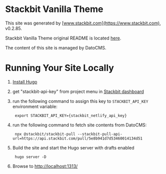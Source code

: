 # Stackbit Vanilla Theme

This site was generated by [www.stackbit.com](https://www.stackbit.com), v0.2.85.

Stackbit Vanilla Theme original README is located [here](./README.theme.md).

The content of this site is managed by DatoCMS.

# Running Your Site Locally

1. [Install Hugo](https://gohugo.io/getting-started/quick-start/#step-1-install-hugo)

1. get "stackbit-api-key" from project menu in [Stackbit dashboard](https://app.stackbit.com/dashboard)

1. run the following command to assign this key to `STACKBIT_API_KEY` environment variable:

        export STACKBIT_API_KEY={stackbit_netlify_api_key}

1. run the following command to fetch site contents from DatoCMS:

        npx @stackbit/stackbit-pull --stackbit-pull-api-url=https://api.stackbit.com/pull/5e8b941d7d53460014134d51

1. Build the site and start the Hugo server with drafts enabled

        hugo server -D

1. Browse to [http://localhost:1313/](http://localhost:1313/)
